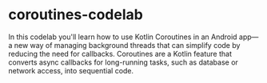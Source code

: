 # coroutines-codelab
In this codelab you'll learn how to use Kotlin Coroutines in an Android app—a new way of managing background threads that can simplify code by reducing the need for callbacks. Coroutines are a Kotlin feature that converts async callbacks for long-running tasks, such as database or network access, into sequential code.
